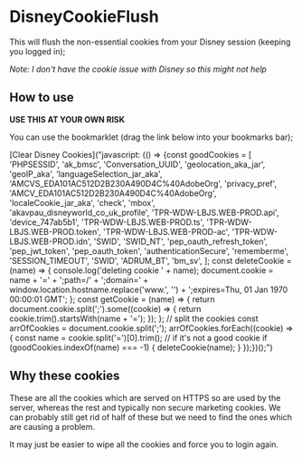 # DisneyCookieFlush

This will flush the non-essential cookies from your Disney session (keeping you logged in);

*Note: I don't have the cookie issue with Disney so this might not help*

## How to use

**USE THIS AT YOUR OWN RISK**

You can use the bookmarklet (drag the link below into your bookmarks bar);

[Clear Disney Cookies]("javascript: (() => {const goodCookies = [ 'PHPSESSID', 'ak_bmsc', 'Conversation_UUID', 'geolocation_aka_jar', 'geoIP_aka', 'languageSelection_jar_aka', 'AMCVS_EDA101AC512D2B230A490D4C%40AdobeOrg', 'privacy_pref', 'AMCV_EDA101AC512D2B230A490D4C%40AdobeOrg', 'localeCookie_jar_aka', 'check', 'mbox', 'akavpau_disneyworld_co_uk_profile', 'TPR-WDW-LBJS.WEB-PROD.api', 'device_747ab5b1', 'TPR-WDW-LBJS.WEB-PROD.ts', 'TPR-WDW-LBJS.WEB-PROD.token', 'TPR-WDW-LBJS.WEB-PROD-ac', 'TPR-WDW-LBJS.WEB-PROD.idn', 'SWID', 'SWID_NT', 'pep_oauth_refresh_token', 'pep_jwt_token', 'pep_oauth_token', 'authenticationSecure', 'rememberme', 'SESSION_TIMEOUT', 'SWID', 'ADRUM_BT', 'bm_sv', ]; const deleteCookie = (name) => { console.log('deleting cookie ' + name); document.cookie = name + '=' + ';path=/' + ';domain=' + window.location.hostname.replace('www.', '') + ';expires=Thu, 01 Jan 1970 00:00:01 GMT'; }; const getCookie = (name) => { return document.cookie.split(';').some((cookie) => { return cookie.trim().startsWith(name + '='); }); }; // split the cookies const arrOfCookies = document.cookie.split(';'); arrOfCookies.forEach((cookie) => { const name = cookie.split('=')[0].trim(); // if it's not a good cookie if (goodCookies.indexOf(name) === -1) { deleteCookie(name); } });})();")

## Why these cookies

These are all the cookies which are served on HTTPS so are used by the server, whereas the rest and typically non secure marketing cookies. We can probably still get rid of half of these but we need to find the ones which are causing a problem.

It may just be easier to wipe all the cookies and force you to login again.
